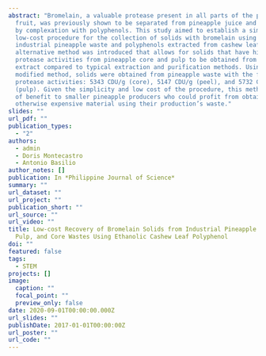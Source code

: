 ```yaml
---
abstract: "Bromelain, a valuable protease present in all parts of the pineapple
  fruit, was previously shown to be separated from pineapple juice and protected
  by complexation with polyphenols. This study aimed to establish a simple,
  low-cost procedure for the collection of solids with bromelain using
  industrial pineapple waste and polyphenols extracted from cashew leaf. An
  alternative method was introduced that allows for solids that have higher
  protease activities from pineapple core and pulp to be obtained from pineapple
  extract compared to typical extraction and purification methods. Using this
  modified method, solids were obtained from pineapple waste with the following
  protease activities: 5343 CDU/g (core), 5147 CDU/g (peel), and 5732 CDU/g
  (pulp). Given the simplicity and low cost of the procedure, this method can be
  of benefit to smaller pineapple producers who could profit from obtaining an
  otherwise expensive material using their production’s waste."
slides: ""
url_pdf: ""
publication_types:
  - "2"
authors:
  - admin
  - Doris Montecastro
  - Antonio Basilio
author_notes: []
publication: In *Philippine Journal of Science*
summary: ""
url_dataset: ""
url_project: ""
publication_short: ""
url_source: ""
url_video: ""
title: Low-cost Recovery of Bromelain Solids from Industrial Pineapple Peel,
  Pulp, and Core Wastes Using Ethanolic Cashew Leaf Polyphenol
doi: ""
featured: false
tags:
  - STEM
projects: []
image:
  caption: ""
  focal_point: ""
  preview_only: false
date: 2020-09-01T00:00:00.000Z
url_slides: ""
publishDate: 2017-01-01T00:00:00Z
url_poster: ""
url_code: ""
---
```

